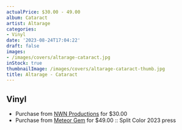 ```yaml
---
actualPrice: $30.00 - 49.00
album: Cataract
artist: Altarage
categories:
- Vinyl
date: '2023-08-24T17:04:22'
draft: false
images:
- /images/covers/altarage-cataract.jpg
inStock: true
thumbnailImage: /images/covers/altarage-cataract-thumb.jpg
title: Altarage - Cataract
---
```


## Vinyl
* Purchase from [NWN Productions](http://shop.nwnprod.com/index.php?route=product/product&path=75&product_id=38680&sort=pd.name&order=ASC) for $30.00
* Purchase from [Meteor Gem](https://meteor-gem.com/products/altarage-cataract-12) for $49.00 :: Split Color 2023 press
